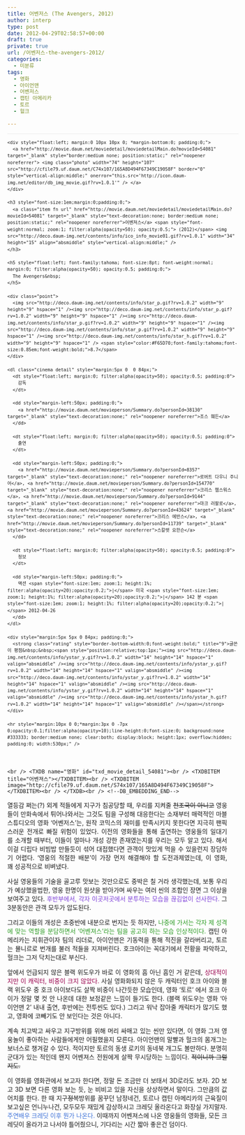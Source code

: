 ```yaml
---
title: 어벤저스 (The Avengers, 2012)
author: interp
type: post
date: 2012-04-29T02:58:57+00:00
draft: true
private: true
url: /어벤저스-the-avengers-2012/
categories:
  - 미분류
tags:
  - 영화
  - 아이언맨
  - 어벤저스
  - 캡틴 아메리카
  - 토르
  - 헐크

---
```

<p style="text-align: justify; ">
  <div class="txc-info hreview" id="txc_movie_detail_54081" point="9" style="font-size: 9pt; line-height: 1.5; margin-top: 0px; margin-right: 0px; margin-bottom: 0px; margin-left: 0px; padding-top: 0px; padding-right: 0px; padding-bottom: 0px; padding-left: 0px; border-top-width: medium; border-right-width: medium; border-bottom-width: medium; border-left-width: medium; border-top-style: none; border-right-style: none; border-bottom-style: none; border-left-style: none; border-color: initial; border-image: initial; background-image: none; background-attachment: scroll; background-origin: initial; background-clip: initial; background-color: transparent; width: 530px; background-position: 0px 0px; background-repeat: repeat repeat; ">
    <hr style="margin:0 0 10px;*margin:-7px 0 3px 0; filter:alpha(opacity=10); opacity:0.1; background:none #333333; border:medium none; clear:both; display:block; height:1px; overflow:hidden; padding:0; width:530px;" />
    
    <div style="float:left; margin:0 10px 10px 0; *margin-bottom:0; padding:0;">
      <a href="http://movie.daum.net/moviedetail/moviedetailMain.do?movieId=54081" target="_blank" style="border:medium none; position:static;" rel="noopener noreferrer"> <img class="photo" width="74" height="107" src="http://cfile79.uf.daum.net/C74x107/165A8D494F67349C19058F" border="0" style="vertical-align:middle;" onerror="this.src='http://icon.daum-img.net/editor/db_img_movie.gif?rv=1.0.1'" /> </a>
    </div>
    
    <h3 style="font-size:1em;margin:0;padding:0;">
      <a class="item fn url" href="http://movie.daum.net/moviedetail/moviedetailMain.do?movieId=54081" target="_blank" style="text-decoration:none; border:medium none; position:static;" rel="noopener noreferrer">어벤져스</a> <span style="font-weight:normal; zoom:1; filter:alpha(opacity=50); opacity:0.5;"> (2012)</span> <img src="http://deco.daum-img.net/contents/info/ico_info_movie01.gif?rv=1.0.1" width="34" height="15" align="absmiddle" style="vertical-align:middle;" />
    </h3>
    
    <h5 style="float:left; font-family:tahoma; font-size:8pt; font-weight:normal; margin:0; filter:alpha(opacity=50); opacity:0.5; padding:0;">
      The Avengers&nbsp;
    </h5>
    
    <div class="point">
      <img src="http://deco.daum-img.net/contents/info/star_p.gif?rv=1.0.2" width="9" height="9" hspace="1" /><img src="http://deco.daum-img.net/contents/info/star_p.gif?rv=1.0.2" width="9" height="9" hspace="1" /><img src="http://deco.daum-img.net/contents/info/star_p.gif?rv=1.0.2" width="9" height="9" hspace="1" /><img src="http://deco.daum-img.net/contents/info/star_p.gif?rv=1.0.2" width="9" height="9" hspace="1" /><img src="http://deco.daum-img.net/contents/info/star_h.gif?rv=1.0.2" width="9" height="9" hspace="1" /> <span style="color:#F65D70;font-family:tahoma;font-size:0.85em;font-weight:bold;">8.7</span>
    </div>
    
    <dl class="cinema detail" style="margin:5px 0  0 84px;">
      <dt style="float:left; margin:0; filter:alpha(opacity=50); opacity:0.5; padding:0">
        감독
      </dt>
      
      <dd style="margin-left:50px; padding:0;">
        <a href="http://movie.daum.net/movieperson/Summary.do?personId=38130" target="_blank" style="text-decoration:none;" rel="noopener noreferrer">조스 훼든</a>
      </dd>
      
      <dt style="float:left; margin:0; filter:alpha(opacity=50); opacity:0.5; padding:0">
        출연
      </dt>
      
      <dd style="margin-left:50px; padding:0;">
        <a href="http://movie.daum.net/movieperson/Summary.do?personId=8357" target="_blank" style="text-decoration:none;" rel="noopener noreferrer">로버트 다우니 주니어</a>, <a href="http://movie.daum.net/movieperson/Summary.do?personId=154770" target="_blank" style="text-decoration:none;" rel="noopener noreferrer">크리스 헴스워스</a>, <a href="http://movie.daum.net/movieperson/Summary.do?personId=9144" target="_blank" style="text-decoration:none;" rel="noopener noreferrer">마크 러팔로</a>, <a href="http://movie.daum.net/movieperson/Summary.do?personId=43624" target="_blank" style="text-decoration:none;" rel="noopener noreferrer">크리스 에반스</a>, <a href="http://movie.daum.net/movieperson/Summary.do?personId=11739" target="_blank" style="text-decoration:none;" rel="noopener noreferrer">스칼렛 요한슨</a>
      </dd>
      
      <dt style="float:left; margin:0; filter:alpha(opacity=50); opacity:0.5; padding:0">
        정보
      </dt>
      
      <dd style="margin-left:50px; padding:0;">
        액션 <span style="font-size:1em; zoom:1; height:1%; filter:alpha(opacity=20);opacity:0.2;">|</span> 미국 <span style="font-size:1em; zoom:1; height:1%; filter:alpha(opacity=20);opacity:0.2;">|</span> 142 분 <span style="font-size:1em; zoom:1; height:1%; filter:alpha(opacity=20);opacity:0.2;">|</span> 2012-04-26
      </dd>
    </dl>
    
    <div style="margin:5px 5px 0 84px; padding:0;">
      <strong class="rating" style="border-bottom-width:0;font-weight:bold;" title="9">글쓴이 평점&nbsp;&nbsp;<span style="position:relative;top:1px;"><img src="http://deco.daum-img.net/contents/info/ystar_y.gif?rv=1.0.2" width="14" height="14" hspace="1" valign="absmiddle" /><img src="http://deco.daum-img.net/contents/info/ystar_y.gif?rv=1.0.2" width="14" height="14" hspace="1" valign="absmiddle" /><img src="http://deco.daum-img.net/contents/info/ystar_y.gif?rv=1.0.2" width="14" height="14" hspace="1" valign="absmiddle" /><img src="http://deco.daum-img.net/contents/info/ystar_y.gif?rv=1.0.2" width="14" height="14" hspace="1" valign="absmiddle" /><img src="http://deco.daum-img.net/contents/info/ystar_h.gif?rv=1.0.2" width="14" height="14" hspace="1" valign="absmiddle" /></span></strong>
    </div>
    
    <hr style="margin:10px 0 0;*margin:3px 0 -7px 0;opacity:0.1;filter:alpha(opacity=10);line-height:0;font-size:0; background:none #333333; border:medium none; clear:both; display:block; height:1px; overflow:hidden; padding:0; width:530px;" />
  </div>
  
  <p>
    <br /> <!--DB_EMBEDDING_START-->
    
    <br /> <TXDB name="영화" id="txd_movie_detail_54081"><br /> <TXDBITEM title="어벤져스"></TXDBITEM><br /> <TXDBITEM image="http://cfile79.uf.daum.net/S74x107/165A8D494F67349C19058F"></TXDBITEM><br /> </TXDB><br /> <!--DB_EMBEDDING_END-->
  </p>
  
  <p style="text-align: justify; ">
    열등감 쩌는(?) 외계 적들에게 지구가 침공당할 때, 우리를 지켜줄&nbsp;<strike>천조국이 아니고</strike>&nbsp;영웅들이 만화속에서 튀어나와서는 그것도 팀을 구성해 대응한다는&nbsp;소재부터 매력적인 마블 스튜디오의 영화 &#8216;어벤저스&#8217;는, 원작 코믹스의 재미를 만족시키지 못한다면 지극히 팬픽스러운 전개로 빠질 위험이 있었다. 이전의&nbsp;영화들을 통해&nbsp;출연하는 영웅들의 일대기를&nbsp;소개할 때부터, 이들이 얼마나 개성 강한 존재였는지를 우리는 모두 알고 있다. 해서 이걸 디립다 비빔밥 만들듯이 섞어 대접했다면 관객이 맛있게 먹을 수 있을런지 장담하기 어렵다. &#8216;영웅의 적절한 배분&#8217;이 가장 먼저 해결해야 할 도전과제였는데, 이 영화, 꽤&nbsp;성공적으로 비벼냈다.
  </p>
  
  <p style="text-align: justify; ">
    사실 영웅들의 기술을 골고루 맛보는 것만으로도 중박은 칠 거라 생각했는데, 보통 우리가 예상했을법한, 영웅 한명이 원샷을 받아가며 싸우는 여러 씬의 조합인&nbsp;장면&nbsp;그 이상을 보여주고 있다. <span style="color: rgb(126, 65, 217); ">후반부에서, 각자</span><span style="color: rgb(126, 65, 217); ">&nbsp;이곳저곳에서 분투하는 모습을&nbsp;</span><span style="color: rgb(126, 65, 217); ">끊김없이 선사한다.</span> 그 3분동안은&nbsp;관객 모두가 압도된다.
  </p>
  
  <p style="text-align: justify; ">
    그리고 이들의 개성은 초중반에 내분으로 번지는 듯 하지만, <span style="color: rgb(47, 157, 39); ">나중에 가서는 각자 제 성격에 맞는 역할을 분담하면서 &#8216;어벤져스&#8217;라는 팀을 공고히 하는 모습&nbsp;인상적이다.</span> 캡틴 아메리카는 지휘관이자 팀의 리더로, 아이언맨은 기동력을 통해 적진을 갈라버리고, 토르는 묠니르로 번개를 불러 적들을 지져버린다. 호크아이는 꼭대기에서 전황을 파악하고, 헐크는 그저 닥치는대로 부신다.
  </p>
  
  <p style="text-align: justify; ">
    앞에서 언급되지 않은 블랙 위도우가 바로 이 영화의 흠 아닌 흠인 거 같은데, <span style="color: rgb(153, 0, 76); ">상대적이지만 이 캐릭터, 비중이 크지 않았다.</span> 사실 영화화되지 않은 두 캐릭터인 호크 아이와 블랙 위도우 중 호크 아이보다도 살짝 비중이 나간듯한 모습인데, 영화 &#8216;토르&#8217; 에서 호크 아이가 정말 몇 컷 안 나온데 대한 보정같은 느낌이 들기도 한다. (블랙 위도우는 영화 &#8216;아이언맨 2&#8217; 내내 출연,&nbsp;후반에는 전투씬도 있다.) 그리고 워낙 잡아줄 캐릭터가 많기도 했고, 영화에 코빼기도 안 보인다는 것은 아니다.&nbsp;
  </p>
  
  <p style="text-align: justify; ">
    계속 치고박고 싸우고 지구방위를 위해 머리 싸매고 있는 씬만 있다면, 이 영화 그저 영웅놀이&nbsp;좋아하는 사람들에게만 어필했을지 모른다. 아이언맨의 말빨과 헐크의 몸개그는 보너스로 챙겨갈 수 있다. 적이지만 토르의 동생 로키의 동네북 개그도 볼만하다. 분명히 군대가 있는 적인데 왠지 어벤져스 전원에게 살짝 무시당하는 느낌이다. <strike>적이니까 그럴지도.</strike>
  </p>
  
  <p style="text-align: justify; ">
    이 영화를 영화관에서 보고자 한다면, 정말 돈 조금만 더 보태서&nbsp;3D로라도 보자. 2D 보고 3D 보면 다른 영화 보는 듯, 눈 비비고 있을 자신을 상상하면서 말이다. 그만큼의 값어치를 한다. 한 때 지구<strike>정복</strike>방위를 꿈꾸던&nbsp;남정네건, 토르나 캡틴 아메리카의 근육질이 보고싶은 언니누나건, 모두모두 재밌게 감상하시고 크레딧 올라온다고 화장실 가지말자. <span style="color: rgb(65, 116, 217); ">주연배우 크레딧 이후 뭔가 나온다.</span> 이때까지 어벤져스에 나온 영웅들의 영화들, 모든 크레딧이 올라가고 나서야 틀어줬으니, 기다리는 시간 짧아 좋은건 덤이다.
  </p>